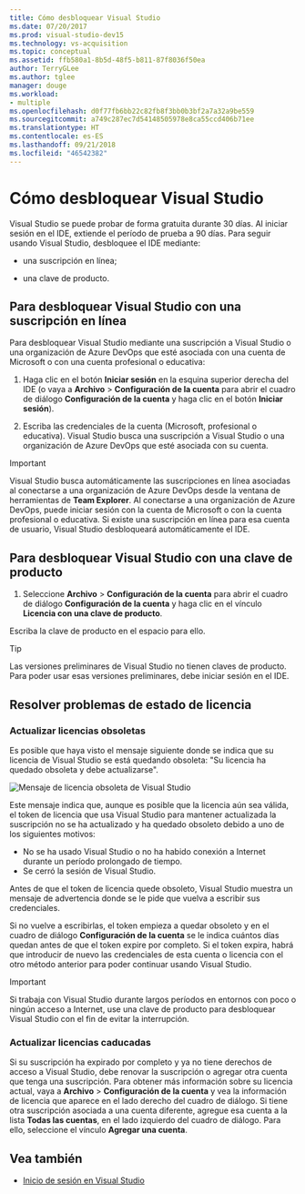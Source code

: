 ```yaml
---
title: Cómo desbloquear Visual Studio
ms.date: 07/20/2017
ms.prod: visual-studio-dev15
ms.technology: vs-acquisition
ms.topic: conceptual
ms.assetid: ffb580a1-8b5d-48f5-b811-87f8036f50ea
author: TerryGLee
ms.author: tglee
manager: douge
ms.workload:
- multiple
ms.openlocfilehash: d0f77fb6bb22c82fb8f3bb0b3bf2a7a32a9be559
ms.sourcegitcommit: a749c287ec7d54148505978e8ca55ccd406b71ee
ms.translationtype: HT
ms.contentlocale: es-ES
ms.lasthandoff: 09/21/2018
ms.locfileid: "46542382"
---
```

# <a name="how-to-unlock-visual-studio"></a>Cómo desbloquear Visual Studio

Visual Studio se puede probar de forma gratuita durante 30 días. Al iniciar sesión en el IDE, extiende el período de prueba a 90 días. Para seguir usando Visual Studio, desbloquee el IDE mediante:

- una suscripción en línea;

- una clave de producto.

## <a name="to-unlock-visual-studio-using-an-online-subscription"></a>Para desbloquear Visual Studio con una suscripción en línea

Para desbloquear Visual Studio mediante una suscripción a Visual Studio o una organización de Azure DevOps que esté asociada con una cuenta de Microsoft o con una cuenta profesional o educativa:

1. Haga clic en el botón **Iniciar sesión** en la esquina superior derecha del IDE (o vaya a **Archivo** > **Configuración de la cuenta** para abrir el cuadro de diálogo **Configuración de la cuenta** y haga clic en el botón **Iniciar sesión**).

1. Escriba las credenciales de la cuenta (Microsoft, profesional o educativa). Visual Studio busca una suscripción a Visual Studio o una organización de Azure DevOps que esté asociada con su cuenta.

> [!IMPORTANT]
> Visual Studio busca automáticamente las suscripciones en línea asociadas al conectarse a una organización de Azure DevOps desde la ventana de herramientas de **Team Explorer**. Al conectarse a una organización de Azure DevOps, puede iniciar sesión con la cuenta de Microsoft o con la cuenta profesional o educativa. Si existe una suscripción en línea para esa cuenta de usuario, Visual Studio desbloqueará automáticamente el IDE.

## <a name="to-unlock-visual-studio-with-a-product-key"></a>Para desbloquear Visual Studio con una clave de producto

1. Seleccione **Archivo** > **Configuración de la cuenta** para abrir el cuadro de diálogo **Configuración de la cuenta** y haga clic en el vínculo **Licencia con una clave de producto**.

Escriba la clave de producto en el espacio para ello.

> [!TIP]
> Las versiones preliminares de Visual Studio no tienen claves de producto. Para poder usar esas versiones preliminares, debe iniciar sesión en el IDE.

## <a name="address-license-problem-states"></a>Resolver problemas de estado de licencia

### <a name="update-stale-licenses"></a>Actualizar licencias obsoletas

 Es posible que haya visto el mensaje siguiente donde se indica que su licencia de Visual Studio se está quedando obsoleta: "Su licencia ha quedado obsoleta y debe actualizarse".

 ![Mensaje de licencia obsoleta de Visual Studio](../ide/media/vs2017_stale-license.png)

 Este mensaje indica que, aunque es posible que la licencia aún sea válida, el token de licencia que usa Visual Studio para mantener actualizada la suscripción no se ha actualizado y ha quedado obsoleto debido a uno de los siguientes motivos:

- No se ha usado Visual Studio o no ha habido conexión a Internet durante un período prolongado de tiempo.
- Se cerró la sesión de Visual Studio.

Antes de que el token de licencia quede obsoleto, Visual Studio muestra un mensaje de advertencia donde se le pide que vuelva a escribir sus credenciales.

Si no vuelve a escribirlas, el token empieza a quedar obsoleto y en el cuadro de diálogo **Configuración de la cuenta** se le indica cuántos días quedan antes de que el token expire por completo. Si el token expira, habrá que introducir de nuevo las credenciales de esta cuenta o licencia con el otro método anterior para poder continuar usando Visual Studio.

> [!Important]
> Si trabaja con Visual Studio durante largos períodos en entornos con poco o ningún acceso a Internet, use una clave de producto para desbloquear Visual Studio con el fin de evitar la interrupción.

### <a name="update-expired-licenses"></a>Actualizar licencias caducadas

 Si su suscripción ha expirado por completo y ya no tiene derechos de acceso a Visual Studio, debe renovar la suscripción o agregar otra cuenta que tenga una suscripción. Para obtener más información sobre su licencia actual, vaya a **Archivo** > **Configuración de la cuenta** y vea la información de licencia que aparece en el lado derecho del cuadro de diálogo. Si tiene otra suscripción asociada a una cuenta diferente, agregue esa cuenta a la lista **Todas las cuentas**, en el lado izquierdo del cuadro de diálogo. Para ello, seleccione el vínculo **Agregar una cuenta**.

## <a name="see-also"></a>Vea también

* [Inicio de sesión en Visual Studio](../ide/signing-in-to-visual-studio.md)